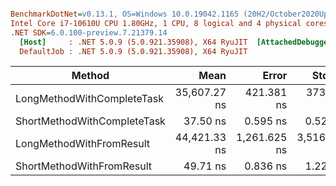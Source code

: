``` ini

BenchmarkDotNet=v0.13.1, OS=Windows 10.0.19042.1165 (20H2/October2020Update)
Intel Core i7-10610U CPU 1.80GHz, 1 CPU, 8 logical and 4 physical cores
.NET SDK=6.0.100-preview.7.21379.14
  [Host]     : .NET 5.0.9 (5.0.921.35908), X64 RyuJIT  [AttachedDebugger]
  DefaultJob : .NET 5.0.9 (5.0.921.35908), X64 RyuJIT


```
|                      Method |         Mean |        Error |       StdDev |       Median |   Gen 0 |  Gen 1 | Allocated |
|---------------------------- |-------------:|-------------:|-------------:|-------------:|--------:|-------:|----------:|
|  LongMethodWithCompleteTask | 35,607.27 ns |   421.381 ns |   373.543 ns | 35,624.63 ns | 24.9634 | 0.0610 | 104,856 B |
| ShortMethodWithCompleteTask |     37.50 ns |     0.595 ns |     0.527 ns |     37.47 ns |  0.0344 |      - |     144 B |
|    LongMethodWithFromResult | 44,421.33 ns | 1,261.625 ns | 3,516.907 ns | 42,858.66 ns | 24.9634 | 0.0610 | 104,928 B |
|   ShortMethodWithFromResult |     49.71 ns |     0.836 ns |     1.225 ns |     49.39 ns |  0.0516 |      - |     216 B |
